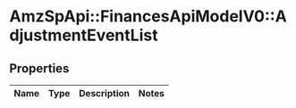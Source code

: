 # AmzSpApi::FinancesApiModelV0::AdjustmentEventList

## Properties
Name | Type | Description | Notes
------------ | ------------- | ------------- | -------------

